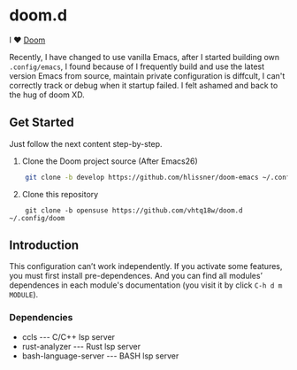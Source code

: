 # doom.d

I :heart: [Doom](https://github.com/hlissner/doom-emacs)

Recently, I have changed to use vanilla Emacs, after I started building own `.config/emacs`, I found because of I frequently build and use the latest version Emacs from source, maintain private configuration is diffcult, I can't correctly track or debug when it startup failed. I felt ashamed and back to the hug of doom XD.

## Get Started

Just follow the next content step-by-step.

1. Clone the Doom project source (After Emacs26)

```sh
    git clone -b develop https://github.com/hlissner/doom-emacs ~/.config/emacs
```

2.  Clone this repository

```c2hs-haskell
    git clone -b opensuse https://github.com/vhtq18w/doom.d ~/.config/doom
```

## Introduction

This configuration can’t work independently. If you activate some features, you must first install pre-dependences. And you can find all modules’ dependences in each module's documentation (you visit it by click `C-h d m MODULE`).

### Dependencies

- ccls --- C/C++ lsp server
- rust-analyzer --- Rust lsp server
- bash-language-server --- BASH lsp server
